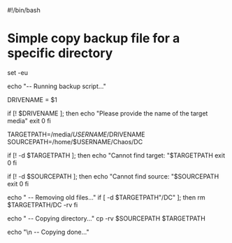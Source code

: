 #!/bin/bash

# Simple copy backup file for a specific directory

set -eu

echo "-- Running backup script..."

DRIVENAME = $1

if [! $DRIVENAME ]; then
    echo "Please provide the name of the target media"
    exit 0
fi

TARGETPATH=/media/$USERNAME/$DRIVENAME
SOURCEPATH=/home/$USERNAME/Chaos/DC

if [! -d $TARGETPATH ]; then
    echo "Cannot find target: "$TARGETPATH
    exit 0
fi

if [! -d $SOURCEPATH ]; then
    echo "Cannot find source: "$SOURCEPATH
    exit 0
fi 

echo "    -- Removing old files..."
if [ -d $TARGETPATH"/DC" ]; then
    rm $TARGETPATH/DC -rv
fi

echo "    -- Copying directory..."
cp -rv $SOURCEPATH $TARGETPATH

echo "\n    -- Copying done..."
